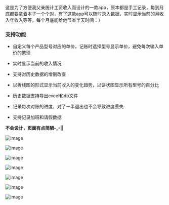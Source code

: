 这是为了方便我父亲统计工资收入而设计的一款app，原本都是手工记录，每到月底都要拿着本子一个个对，有了这款app可以随时录入数据，实时显示当前的月收入年收入等等，每个月底能给他节省半天时间：）

### 支持功能
- 自定义每个产品型号对应的单价，记账时选择型号显示单价，避免每次输入单价的繁琐

- 实时显示当前的收入情况

- 支持对历史数据的增删改查

- 以折线图的形式显示当前收入的变化趋势，以饼状图显示所有型号的百分比

- 历史数据支持导出excel和db文件

- 记录每次对账的进度，对了一半退出也不会导致进度丢失

- 支持记录加班和请假数据  

  
**不会设计，页面有点简陋-_-||**

![image](https://github.com/williamzhanggg/ChargeHelper/blob/master/screenshot/Screenshot_20180623-094106.jpg)

![image](https://github.com/williamzhanggg/ChargeHelper/blob/master/screenshot/Screenshot_20180623-094114.jpg)

![image](https://github.com/williamzhanggg/ChargeHelper/blob/master/screenshot/Screenshot_20180623-094122.jpg)

![image](https://github.com/williamzhanggg/ChargeHelper/blob/master/screenshot/Screenshot_20180623-094137.jpg)

![image](https://github.com/williamzhanggg/ChargeHelper/blob/master/screenshot/Screenshot_20180623-094129.jpg)

![image](https://github.com/williamzhanggg/ChargeHelper/blob/master/screenshot/Screenshot_20180623-094146.jpg)

![image](https://github.com/williamzhanggg/ChargeHelper/blob/master/screenshot/Screenshot_20180623-094157.jpg)
